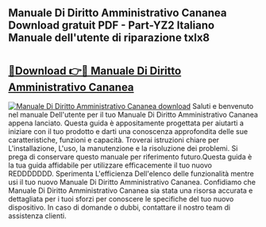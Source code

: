 ## Manuale Di Diritto Amministrativo Cananea Download gratuit PDF - Part-YZ2 Italiano Manuale dell'utente di riparazione txlx8

# <h2><a href="http://dfc3sk.blite.top/?on=Manuale+Di+Diritto+Amministrativo+Cananea">🔗Download 👉🔴 Manuale Di Diritto Amministrativo Cananea</a></h2>

[![Manuale Di Diritto Amministrativo Cananea download](https://i.imgur.com/lujVjoI.png)](http://dfc3sk.blite.top/?on=Manuale+Di+Diritto+Amministrativo+Cananea)
Saluti e benvenuto nel manuale Dell'utente per il tuo Manuale Di Diritto Amministrativo Cananea appena lanciato. Questa guida è appositamente progettata per aiutarti a iniziare con il tuo prodotto e darti una conoscenza approfondita delle sue caratteristiche, funzioni e capacità. Troverai istruzioni chiare per L'installazione, L'uso, la manutenzione e la risoluzione dei problemi. Si prega di conservare questo manuale per riferimento futuro.Questa guida è la tua guida affidabile per utilizzare efficacemente il tuo nuovo REDDDDDDD. Sperimenta L'efficienza Dell'elenco delle funzionalità mentre usi il tuo nuovo Manuale Di Diritto Amministrativo Cananea. Confidiamo che Manuale Di Diritto Amministrativo Cananea sia stata una risorsa accurata e dettagliata per i tuoi sforzi per conoscere le specifiche del tuo nuovo dispositivo. In caso di domande o dubbi, contattare il nostro team di assistenza clienti.
